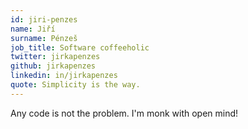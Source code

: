 ```yaml
---
id: jiri-penzes
name: Jiří
surname: Pénzeš
job_title: Software coffeeholic
twitter: jirkapenzes
github: jirkapenzes
linkedin: in/jirkapenzes
quote: Simplicity is the way. 
---
```


Any code is not the problem. I'm monk with open mind!
